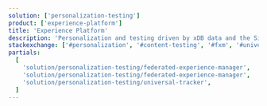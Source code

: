 ```yaml
---
solution: ['personalization-testing']
product: ['experience-platform']
title: 'Experience Platform'
description: 'Personalization and testing driven by xDB data and the Sitecore rules engine.'
stackexchange: ['#personalization', '#content-testing', '#fxm', '#universal-tracker']
partials:
  [
    'solution/personalization-testing/federated-experience-manager',
    'solution/personalization-testing/federated-experience-manager',
    'solution/personalization-testing/universal-tracker',
  ]
---
```

